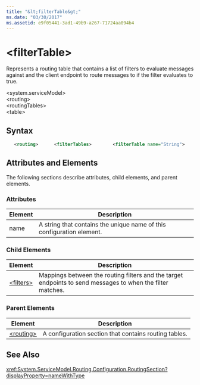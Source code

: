 ```yaml
---
title: "&lt;filterTable&gt;"
ms.date: "03/30/2017"
ms.assetid: e9f05441-3ad1-49b9-a267-71724aa094b4
---
```

# &lt;filterTable&gt;
Represents a routing table that contains a list of filters to evaluate messages against and the client endpoint to route messages to if the filter evaluates to true.  

 \<system.serviceModel>  
\<routing>  
\<routingTables>  
\<table>  

## Syntax  

```xml
   <routing>      <filterTables>        <filterTable name="String">          <entries>            <add backupList="String"                 endpointName="String"                  filterName="String"                  priority="Integer" />          </entries>        </table>      </routingTables></routing>  
```

## Attributes and Elements  
 The following sections describe attributes, child elements, and parent elements.  

### Attributes  


|Element|Description|  
|-------------|-----------------|  
|name|A string that contains the unique name of this configuration element.|  

### Child Elements  


|Element|Description|  
|-------------|-----------------|  
|[\<filters>](../../../../../docs/framework/configure-apps/file-schema/wcf/filters-of-routing.md)|Mappings between the routing filters and the target endpoints to send messages to when the filter matches.|  

### Parent Elements  


|Element|Description|  
|-------------|-----------------|  
|[\<routing>](../../../../../docs/framework/configure-apps/file-schema/wcf/routing.md)|A configuration section that contains routing tables.|  

## See Also  
 <xref:System.ServiceModel.Routing.Configuration.RoutingSection?displayProperty=nameWithType>    
